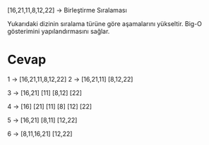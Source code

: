 [16,21,11,8,12,22] -> Birleştirme Sıralaması

Yukarıdaki dizinin sıralama türüne göre aşamalarını yükseltir.
Big-O gösterimini yapılandırmasını sağlar.

# Cevap
1 -> [16,21,11,8,12,22]
2 -> [16,21,11] [8,12,22]

3 -> [16,21] [11] [8,12] [22]

4 -> [16] [21] [11] [8] [12] [22]

5 -> [16,21] [8,11] [12,22]

6 -> [8,11,16,21] [12,22]
